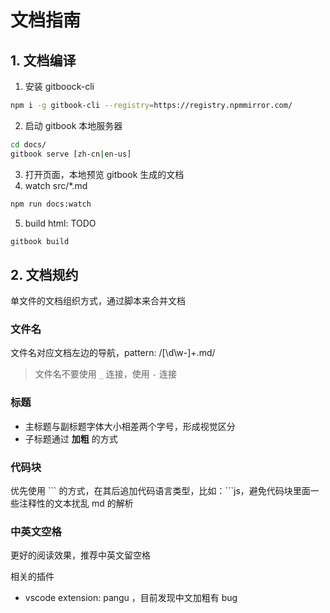 # 文档指南

## 1. 文档编译

1. 安装 gitboock-cli
  ```sh
  npm i -g gitbook-cli --registry=https://registry.npmmirror.com/
  ```
2. 启动 gitbook 本地服务器
  ```sh
  cd docs/
  gitbook serve [zh-cn|en-us]
  ```
3. 打开页面，本地预览 gitbook 生成的文档
4. watch src/*.md
  ```sh
  npm run docs:watch
  ```
5. build html: TODO
  ```sh
  gitbook build
  ```

## 2. 文档规约

单文件的文档组织方式，通过脚本来合并文档

### 文件名

文件名对应文档左边的导航，pattern: /[\d\w-]+\.md/

> 文件名不要使用 `_` 连接，使用 `-` 连接

### 标题

* 主标题与副标题字体大小相差两个字号，形成视觉区分
* 子标题通过 **加粗** 的方式

### 代码块

优先使用 \`\`\` 的方式，在其后追加代码语言类型，比如：\`\`\`js，避免代码块里面一些注释性的文本扰乱 md 的解析

### 中英文空格

更好的阅读效果，推荐中英文留空格

相关的插件

* vscode extension: pangu ，目前发现中文加粗有 bug

